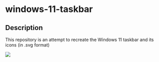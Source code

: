 # windows-11-taskbar

## Description
This repository is an attempt to recreate the Windows 11 taskbar and its icons (in .svg format)


![](https://raw.githubusercontent.com/pronoymukherjeewritescode/windows-11-taskbar/aad7636be61fbf497fbe2e2ac8353754b423065a/taskview-right.svg)
